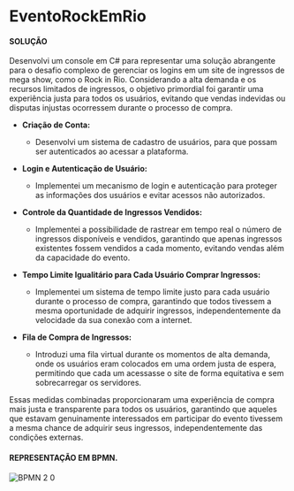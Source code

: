 # EventoRockEmRio



#### SOLUÇÃO

Desenvolvi um console em C# para representar uma solução abrangente para o desafio complexo de gerenciar os logins em um site de ingressos de mega show, como o Rock in Rio. Considerando a alta demanda e os recursos limitados de ingressos, o objetivo primordial foi garantir uma experiência justa para todos os usuários, evitando que vendas indevidas ou disputas injustas ocorressem durante o processo de compra.

- **Criação de Conta:**
  - Desenvolvi um sistema de cadastro de usuários, para que possam ser autenticados ao acessar a plataforma.
  
- **Login e Autenticação de Usuário:**
  - Implementei um mecanismo de login e autenticação para proteger as informações dos usuários e evitar acessos não autorizados.
  
- **Controle da Quantidade de Ingressos Vendidos:**
  - Implementei a possibilidade de rastrear em tempo real o número de ingressos disponíveis e vendidos, garantindo que apenas ingressos existentes fossem vendidos a cada momento, evitando vendas além da capacidade do evento.
  
- **Tempo Limite Igualitário para Cada Usuário Comprar Ingressos:**
  - Implementei um sistema de tempo limite justo para cada usuário durante o processo de compra, garantindo que todos tivessem a mesma oportunidade de adquirir ingressos, independentemente da velocidade da sua conexão com a internet.
  
- **Fila de Compra de Ingressos:**
  - Introduzi uma fila virtual durante os momentos de alta demanda, onde os usuários eram colocados em uma ordem justa de espera, permitindo que cada um acessasse o site de forma equitativa e sem sobrecarregar os servidores.

Essas medidas combinadas proporcionaram uma experiência de compra mais justa e transparente para todos os usuários, garantindo que aqueles que estavam genuinamente interessados em participar do evento tivessem a mesma chance de adquirir seus ingressos, independentemente das condições externas.

#### REPRESENTAÇÃO EM BPMN.
![BPMN 2 0](https://github.com/SilasSousadeJesus/EventoRockEmRio/assets/94381042/bfd232b7-50e3-4510-85a9-61dd62988b79)


